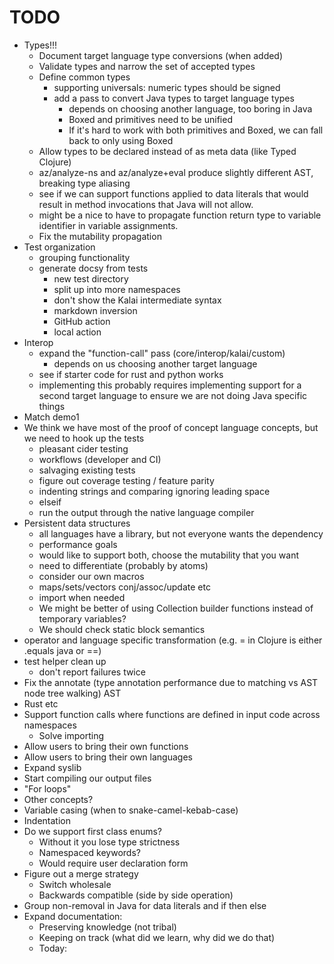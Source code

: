 # TODO

* Types!!!
  - Document target language type conversions (when added)
  - Validate types and narrow the set of accepted types
  - Define common types
    - supporting universals: numeric types should be signed
    - add a pass to convert Java types to target language types
      * depends on choosing another language, too boring in Java
      - Boxed and primitives need to be unified
      - If it's hard to work with both primitives and Boxed,
        we can fall back to only using Boxed
  - Allow types to be declared instead of as meta data (like Typed Clojure)
  - az/analyze-ns and az/analyze+eval produce slightly different AST,
    breaking type aliasing
  - see if we can support functions applied to data literals
    that would result in method invocations that Java will not allow.
  - might be a nice to have to propagate function return type to variable identifier in variable assignments.
  - Fix the mutability propagation
* Test organization
  - grouping functionality
  - generate docsy from tests
    - new test directory
    - split up into more namespaces
    - don't show the Kalai intermediate syntax
    - markdown inversion
    - GitHub action
    - local action
* Interop
  - expand the "function-call" pass (core/interop/kalai/custom)
    * depends on us choosing another target language
  - see if starter code for rust and python works
  - implementing this probably requires implementing support for
    a second target language to ensure we are not doing Java
    specific things
* Match demo1  
* We think we have most of the proof of concept language concepts, but we need to hook up the tests
  - pleasant cider testing
  - workflows (developer and CI)
  - salvaging existing tests
  - figure out coverage testing / feature parity
  - indenting strings and comparing ignoring leading space
  - elseif
  - run the output through the native language compiler
* Persistent data structures
  - all languages have a library, but not everyone wants the dependency
  - performance goals
  - would like to support both, choose the mutability that you want
  - need to differentiate (probably by atoms)
  - consider our own macros
  - maps/sets/vectors conj/assoc/update etc
  - import when needed
  - We might be better of using Collection builder functions instead of temporary variables?
  - We should check static block semantics
* operator and language specific transformation (e.g. = in Clojure is either .equals java or ==)
* test helper clean up
  - don't report failures twice
* Fix the annotate (type annotation performance due to matching vs AST node tree walking) AST
* Rust etc
* Support function calls where functions are defined in input code across namespaces
  - Solve importing
* Allow users to bring their own functions
* Allow users to bring their own languages
* Expand syslib
* Start compiling our output files
* "For loops"
* Other concepts?
* Variable casing (when to snake-camel-kebab-case)
* Indentation
* Do we support first class enums?
  - Without it you lose type strictness
  - Namespaced keywords?
  - Would require user declaration form
* Figure out a merge strategy
  - Switch wholesale
  - Backwards compatible (side by side operation)
* Group non-removal in Java for data literals and if then else
* Expand documentation:
  - Preserving knowledge (not tribal)
  - Keeping on track (what did we learn, why did we do that)
  - Today:

